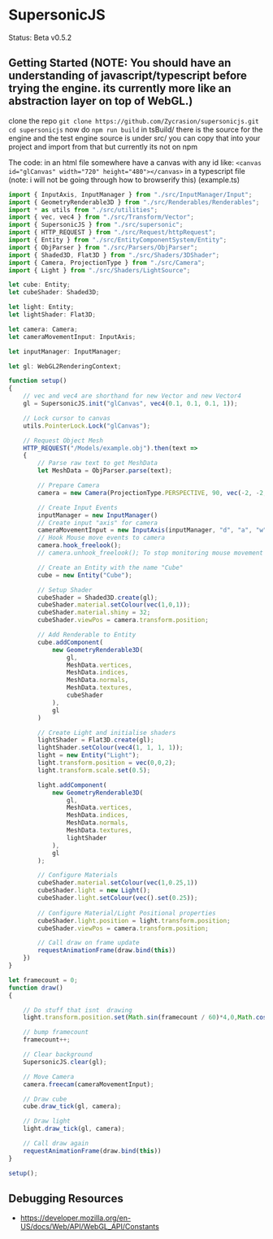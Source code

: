 # SupersonicJS
Status: Beta v0.5.2

## Getting Started (NOTE: You should have an understanding of javascript/typescript before trying the engine. its currently more like an abstraction layer on top of WebGL.)
clone the repo 
`git clone https://github.com/Zycrasion/supersonicjs.git`
`cd supersonicjs`
now do
`npm run build`
in tsBuild/ there is the source for the engine and the test
engine source is under src/
you can copy that into your project and import from that
but currently its not on npm

The code:
in an html file somewhere have a canvas with any id like:
`<canvas id="glCanvas" width="720" height="480"></canvas>`
in a typescript file (note: i will not be going through how to browserify this)
(example.ts)
```ts
import { InputAxis, InputManager } from "./src/InputManager/Input";
import { GeometryRenderable3D } from "./src/Renderables/Renderables";
import * as utils from "./src/utilities";
import { vec, vec4 } from "./src/Transform/Vector";
import { SupersonicJS } from "./src/supersonic";
import { HTTP_REQUEST } from "./src/Request/httpRequest";
import { Entity } from "./src/EntityComponentSystem/Entity";
import { ObjParser } from "./src/Parsers/ObjParser";
import { Shaded3D, Flat3D } from "./src/Shaders/3DShader";
import { Camera, ProjectionType } from "./src/Camera";
import { Light } from "./src/Shaders/LightSource";

let cube: Entity;
let cubeShader: Shaded3D;

let light: Entity;
let lightShader: Flat3D;

let camera: Camera;
let cameraMovementInput: InputAxis;

let inputManager: InputManager;

let gl: WebGL2RenderingContext;

function setup()
{
	// vec and vec4 are shorthand for new Vector and new Vector4
	gl = SupersonicJS.init("glCanvas", vec4(0.1, 0.1, 0.1, 1));

	// Lock cursor to canvas
	utils.PointerLock.Lock("glCanvas");

	// Request Object Mesh
	HTTP_REQUEST("/Models/example.obj").then(text =>
	{
		// Parse raw text to get MeshData
		let MeshData = ObjParser.parse(text);

		// Prepare Camera
		camera = new Camera(ProjectionType.PERSPECTIVE, 90, vec(-2, -2, -2));

		// Create Input Events
		inputManager = new InputManager()
		// Create input "axis" for camera
		cameraMovementInput = new InputAxis(inputManager, "d", "a", "w", "s");
		// Hook Mouse move events to camera
		camera.hook_freelook();
		// camera.unhook_freelook(); To stop monitoring mouse movement

		// Create an Entity with the name "Cube"
		cube = new Entity("Cube");

		// Setup Shader
		cubeShader = Shaded3D.create(gl);
		cubeShader.material.setColour(vec(1,0,1));
        cubeShader.material.shiny = 32;
		cubeShader.viewPos = camera.transform.position;

		// Add Renderable to Entity
		cube.addComponent(
			new GeometryRenderable3D(
				gl,
				MeshData.vertices,
				MeshData.indices,
				MeshData.normals,
				MeshData.textures,
				cubeShader
			),
			gl
		)

        // Create Light and initialise shaders
		lightShader = Flat3D.create(gl);
		lightShader.setColour(vec4(1, 1, 1, 1));
		light = new Entity("Light");
		light.transform.position = vec(0,0,2);
		light.transform.scale.set(0.5);

		light.addComponent(
			new GeometryRenderable3D(
				gl,
				MeshData.vertices,
				MeshData.indices,
				MeshData.normals,
				MeshData.textures,
				lightShader
			),
			gl
		);

        // Configure Materials
		cubeShader.material.setColour(vec(1,0.25,1))
		cubeShader.light = new Light();
		cubeShader.light.setColour(vec().set(0.25));
        
        // Configure Material/Light Positional properties
		cubeShader.light.position = light.transform.position;
		cubeShader.viewPos = camera.transform.position;

		// Call draw on frame update
		requestAnimationFrame(draw.bind(this))
	})
}

let framecount = 0;
function draw()
{

	// Do stuff that isnt  drawing
	light.transform.position.set(Math.sin(framecount / 60)*4,0,Math.cos(framecount / 60)*4);

    // bump framecount
	framecount++;

	// Clear background
	SupersonicJS.clear(gl);

	// Move Camera
	camera.freecam(cameraMovementInput);

	// Draw cube
	cube.draw_tick(gl, camera);

	// Draw light
	light.draw_tick(gl, camera);

	// Call draw again
	requestAnimationFrame(draw.bind(this))
}

setup();
```

## Debugging Resources
- https://developer.mozilla.org/en-US/docs/Web/API/WebGL_API/Constants
